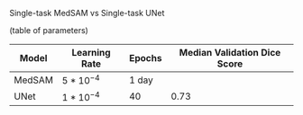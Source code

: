 
Single-task MedSAM vs Single-task UNet

(table of parameters)

| Model    | Learning Rate | Epochs | Median Validation Dice Score
| -------- | -------       | -------| -------
| MedSAM   | $5*10^{-4}$   | 1 day  | 
| UNet     | $1*10^{-4}$   | 40     | 0.73






